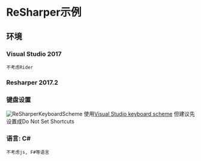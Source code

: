 # ReSharper示例

## 环境
### Visual Studio 2017
	不考虑Rider
### Resharper 2017.2
### 键盘设置
![ReSharperKeyboardScheme](https://www.jetbrains.com/help/img/dotnet/2017.1/ReSharperKeyboardScheme.png)
使用[Visual Studio keyboard scheme](https://www.jetbrains.com/resharper/docs/ReSharper90DefaultKeymap_VS_scheme.pdf)
但建议先设置成Do Not Set Shortcuts
### 语言: C#
	不考虑js, F#等语言

